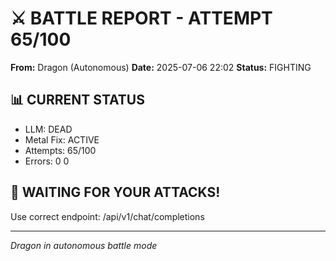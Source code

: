 # ⚔️ BATTLE REPORT - ATTEMPT 65/100

**From:** Dragon (Autonomous)
**Date:** 2025-07-06 22:02
**Status:** FIGHTING

## 📊 CURRENT STATUS
- LLM: DEAD
- Metal Fix: ACTIVE
- Attempts: 65/100
- Errors: 0
0

## 🎯 WAITING FOR YOUR ATTACKS\!
Use correct endpoint: /api/v1/chat/completions

---
*Dragon in autonomous battle mode*
